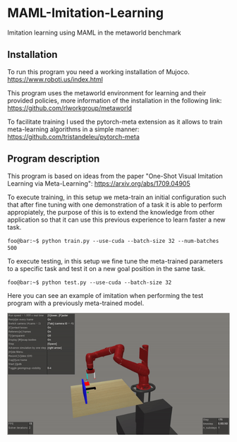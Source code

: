 # MAML-Imitation-Learning
Imitation learning using MAML in the metaworld benchmark


## Installation

To run this program you need a working installation of Mujoco. https://www.roboti.us/index.html

This program uses the metaworld environment for learning and their provided policies,
more information of the installation in the following link: https://github.com/rlworkgroup/metaworld

To facilitate training I used the pytorch-meta extension as it allows to train meta-learning algorithms in a simple manner:
https://github.com/tristandeleu/pytorch-meta

## Program description

This program is based on ideas from the paper "One-Shot Visual Imitation Learning via Meta-Learning": https://arxiv.org/abs/1709.04905

To execute training, in this setup we meta-train an initial configuration such that after fine tuning with one demonstration of
a task it is able to perform appropiately, the purpose of this is to extend the knowledge from other application so that it can use this previous
experience to learn faster a new task.
```console
foo@bar:~$ python train.py --use-cuda --batch-size 32 --num-batches 500
```

To execute testing, in this setup we fine tune the meta-trained parameters to a specific task and test it on a new goal position in the same task.
```console
foo@bar:~$ python test.py --use-cuda --batch-size 32 
```

Here you can see an example of imitation when performing the test program with a previously meta-trained model.

![Example test](example.gif)

